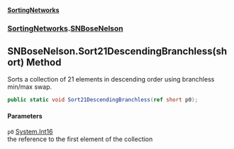 #### [SortingNetworks](./index.md 'index')
### [SortingNetworks](./SortingNetworks.md 'SortingNetworks').[SNBoseNelson](./SortingNetworks-SNBoseNelson.md 'SortingNetworks.SNBoseNelson')
## SNBoseNelson.Sort21DescendingBranchless(short) Method
Sorts a collection of 21 elements in descending order using branchless min/max swap.  
```csharp
public static void Sort21DescendingBranchless(ref short p0);
```
#### Parameters
<a name='SortingNetworks-SNBoseNelson-Sort21DescendingBranchless(short)-p0'></a>
`p0` [System.Int16](https://docs.microsoft.com/en-us/dotnet/api/System.Int16 'System.Int16')  
the reference to the first element of the collection  
  
